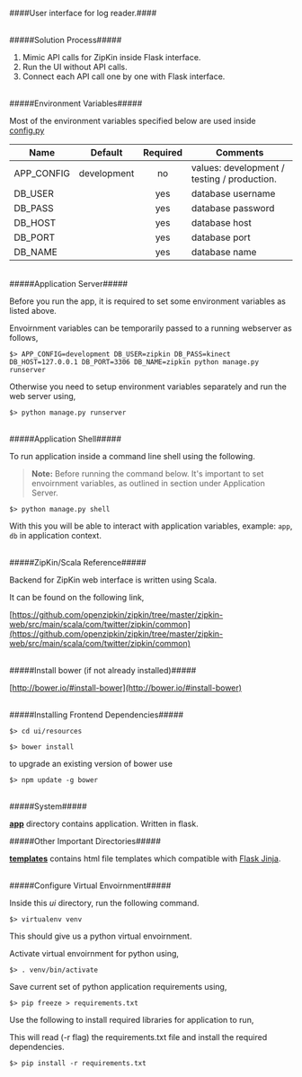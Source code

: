 ####User interface for log reader.####

<br />
#####Solution Process#####

1. Mimic API calls for ZipKin inside Flask interface.
2. Run the UI without API calls.
3. Connect each API call one by one with Flask interface.

<br />
#####Environment Variables#####

Most of the environment variables specified below are used inside [config.py](config.py)

|  Name 	|  Default 	|  Required 	|  Comments 	|
|---	|---	|:---:	|---	|
| APP_CONFIG  	|  development 	|  no 	|   values: development / testing / production. 	|
| DB_USER  	|   	|  yes 	|  database username 	|
| DB_PASS  	|   	|  yes 	|  database password 	|
| DB_HOST  	|   	|  yes 	|  database host 	|
| DB_PORT  	|   	|  yes 	|  database port 	|
| DB_NAME  	|   	|  yes 	|  database name 	|

<br />
#####Application Server#####

Before you run the app, it is required to set some environment variables as listed above.

Envoirnment variables can be temporarily passed to a running webserver as follows,

`$> APP_CONFIG=development DB_USER=zipkin DB_PASS=kinect DB_HOST=127.0.0.1 DB_PORT=3306 DB_NAME=zipkin python manage.py runserver`

Otherwise you need to setup environment variables separately and run the web server using,

`$> python manage.py runserver`

<br />
#####Application Shell#####

To run application inside a command line shell using the following.

> **Note:**
> Before running the command below. It's important to set envoirnment variables, as outlined in section under
> Application Server.

`$> python manage.py shell`

With this you will be able to interact with application variables, example: `app`, `db` in application context.

<br />
#####ZipKin/Scala Reference#####

Backend for ZipKin web interface is written using Scala.

It can be found on the following link,

[https://github.com/openzipkin/zipkin/tree/master/zipkin-web/src/main/scala/com/twitter/zipkin/common](https://github.com/openzipkin/zipkin/tree/master/zipkin-web/src/main/scala/com/twitter/zipkin/common)


<br />
#####Install bower (if not already installed)#####

[http://bower.io/#install-bower](http://bower.io/#install-bower)


<br />
#####Installing Frontend Dependencies#####

`$> cd ui/resources`

`$> bower install`

to upgrade an existing version of bower use

`$> npm update -g bower`

<br />
#####System#####

**[app](app/)** directory contains application. Written in flask.

#####Other Important Directories#####

**[templates](app/templates/)** contains html file templates which compatible with [Flask Jinja](http://jinja.pocoo.org/).

<br />
#####Configure Virtual Envoirnment#####

Inside this *ui* directory, run the following command.

`$> virtualenv venv`

This should give us a python virtual envoirnment.

Activate virtual envoirnment for python using,

`$> . venv/bin/activate`

Save current set of python application requirements using,

`$> pip freeze > requirements.txt`

Use the following to install required libraries for application to run,

This will read (-r flag) the requirements.txt file and install the required dependencies.

`$> pip install -r requirements.txt`
